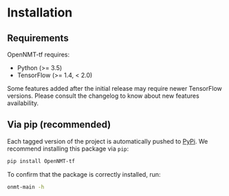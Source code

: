 # Installation

## Requirements

OpenNMT-tf requires:

* Python (>= 3.5)
* TensorFlow (>= 1.4, < 2.0)

Some features added after the initial release may require newer TensorFlow versions. Please consult the changelog to know about new features availability.

## Via pip (recommended)

Each tagged version of the project is automatically pushed to [PyPi](https://pypi.org/project/OpenNMT-tf/). We recommend installing this package via `pip`:

```bash
pip install OpenNMT-tf
```

To confirm that the package is correctly installed, run:

```bash
onmt-main -h
```
